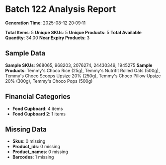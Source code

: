 # Batch 122 Analysis Report

**Generation Time**: 2025-08-12 20:09:11

**Total Items**: 5
**Unique SKUs**: 5
**Unique Products**: 5
**Total Available Quantity**: 34.00
**Near Expiry Products**: 3

## Sample Data
**Sample SKUs**: 968065, 968203, 2076274, 24430349, 1945275
**Sample Products**: Temmy's Choco Rice (25g), Temmy's Nutrifit Rolled Oats (500g), Temmy's Choco Scoops Upsize 20% (250g), Temmy's Choco Pillow Upsize 20% (300g), Temmy's Choco Pops (500g)

## Financial Categories
- **Food Cupboard**: 4 items
- **Food Cupboard 2**: 1 items

## Missing Data
- **Skus**: 0 missing
- **Product_ids**: 0 missing
- **Product_names**: 0 missing
- **Barcodes**: 1 missing

